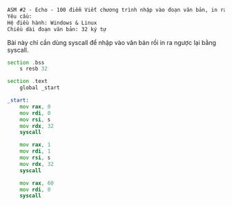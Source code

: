 ``` txt
ASM #2 - Echo - 100 điểm Viết chương trình nhập vào đoạn văn bản, in ra đoạn văn bản vừa nhập
Yêu cầu:
Hệ điều hành: Windows & Linux
Chiều dài đoạn văn bản: 32 ký tự
```
Bài này chỉ cần dùng syscall để nhập vào văn bản rồi in ra ngược lại bằng syscall. 
``` asm
section .bss 
    s resb 32

section .text 
    global _start 

_start: 
    mov rax, 0
    mov rdi, 0
    mov rsi, s
    mov rdx, 32
    syscall 

    mov rax, 1
    mov rdi, 1
    mov rsi, s
    mov rdx, 32
    syscall 

    mov rax, 60
    mov rdi, 0
    syscall 
```
